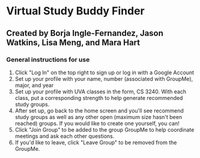 # Virtual Study Buddy Finder
## Created by Borja Ingle-Fernandez, Jason Watkins, Lisa Meng, and Mara Hart

### General instructions for use
1. Click "Log In" on the top right to sign up or log in with a Google Account
2. Set up your profile with your name, number (associated with GroupMe), major, and year
3. Set up your profile with UVA classes in the form, CS 3240. With each class, put a corresponding strength to help generate recommended study groups.
4. After set up, go back to the home screen and you'll see recommend study groups as well as any other open (maximum size hasn't been reached) groups. If you would like to create one yourself, you can!
5. Click "Join Group" to be added to the group GroupMe to help coordinate meetings and ask each other questions.
6. If you'd like to leave, click "Leave Group" to be removed from the GroupMe.
